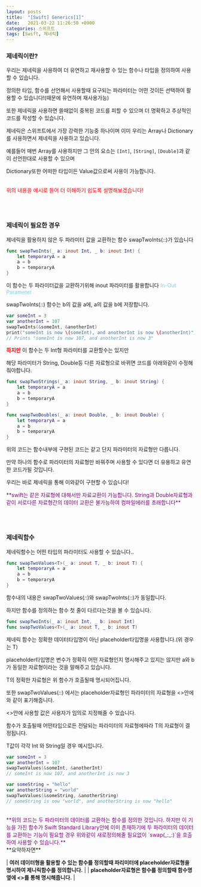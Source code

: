 ```yaml
---
layout: posts
title:  "[Swift] Generics[1]"
date:   2021-03-22 11:26:50 +0900
categories: 스위프트
tags: [Swift, 제네릭]
---
```


### **제네릭이란?**

우리는 제네릭을 사용하여 더 유연하고 재사용할 수 있는 함수나 타입을 정의하여 사용할 수 있습니다. 

정의한 타입, 함수를 선언해서 사용할때 요구되는 파라미터는 어떤 것이든 선택하여 활용할 수 있습니다!(때문에 유연하며 재사용가능)

또한 제네릭을 사용하면 쓸때없이 중복된 코드를 피할 수 있으며 더 명확하고 추상적인 코드를 작성할 수 있습니다.

제네릭은 스위프트에서 가장 강력한 기능중 하나이며 이미 우리는 Array나 Dictionary를 사용하면서 제네릭을 사용하고 있습니다.

예를들어 매번 Array를 사용하지만 그 안의 요소는 `[Int]`, `[String]`, `[Double]`과 같이 선언한대로 사용할 수 있으며 

Dictionary또한 어떠한 타입이든 Value값으로써 사용이 가능합니다.

<br>
<span style="color:red">위의 내용을 예시로 들어 더 이해하기 쉽도록 설명해보겠습니다!</span>


<br><br>
### **제네릭이 필요한 경우**

제네릭을 활용하지 않은 두 파라미터 값을 교환하는 함수 swapTwoInts(_:_:)가 있습니다
```swift
func swapTwoInts(_ a: inout Int, _ b: inout Int) {
    let temporaryA = a
    a = b
    b = temporaryA
}
```
이 함수는 두 파라미터값을 교환하기위해 inout 파라미터를 활용합니다 <span style="color:skyblue">In-Out Parameter</span>

swapTwoInts(_:_:) 함수는 b의 값을 a에, a의 값을 b에 저장합니다. 
```swift
var someInt = 3
var anotherInt = 107
swapTwoInts(&someInt, &anotherInt)
print("someInt is now \(someInt), and anotherInt is now \(anotherInt)")
// Prints "someInt is now 107, and anotherInt is now 3"
```

<span style="color:red">**하지만**</span> 이 함수는 두 Int형 파라미터를 교환할수는 있지만 

해당 파라미터가 String, Double등 다른 자료형으로 바뀌면 코드를 아래와같이 수정해줘야합니다.
```swift
func swapTwoStrings(_ a: inout String, _ b: inout String) {
    let temporaryA = a
    a = b
    b = temporaryA
}

func swapTwoDoubles(_ a: inout Double, _ b: inout Double) {
    let temporaryA = a
    a = b
    b = temporaryA
}
```
위의 코드는 함수내부에 구현된 코드는 같고 단지 파라미터의 자료형만 다릅니다. 

만약 하나의 함수로 파라미터의 자료형만 바꿔주며 사용할 수 있다면 더 유용하고 유연한 코드가될 것입니다.

우리는 바로 제네릭을 통해 이와같이 구현할 수 있습니다!


<span style="color:purple">
**swift는 같은 자료형에 대해서만 자료교환이 가능합니다. 
String과 Double자료형과 같이 서로다른 자료형간의 데이터 교환은 불가능하여 컴파일에러를 초래합니다**
</span>

<br><br>
### **제네릭함수**

제네릭함수는 어떤 타입의 파라미터도 사용할 수 있습니다..
```swift
func swapTwoValues<T>(_ a: inout T, _ b: inout T) {
    let temporaryA = a
    a = b
    b = temporaryA
}
```
함수내의 내용은 swapTwoValues(_:_:)와 swapTwoInts(_:_:)가 동일합니다. 

하지만 함수를 정의하는 함수 첫 줄이 다르다는것을 볼 수 있습니다. 
```swift
func swapTwoInts(_ a: inout Int, _ b: inout Int)
func swapTwoValues<T>(_ a: inout T, _ b: inout T)
```
제네릭 함수는 정확한 데이터타입명이 아닌 placeholder타입명을 사용합니다.(위 경우는 T)

placeholder타입명은 변수가 정확히 어떤 자료형인지 명시해주고 있지는 않지만 a와 b가 동일한 자료형이라는 것을 말해주고 있습니다.

T의 정확한 자료형은 위 함수가 호출될때 명시되어집니다.

또한 swapTwoValues(_:_:) 에서는 placeholder자료형인 파라미터의 자료형을 <>안에 <T>와 같이 표기해줍니다.

<>안에 사용할 값은 사용자가 임의로 지정해줄 수 있습니다.

함수가 호출될때 어떤타입으로든 전달되는 파라미터의 자료형에따라 T의 자료형이 결정됩니다.

T값이 각각 Int 와 String일 경우 예시입니다.
```swift
var someInt = 3
var anotherInt = 107
swapTwoValues(&someInt, &anotherInt)
// someInt is now 107, and anotherInt is now 3

var someString = "hello"
var anotherString = "world"
swapTwoValues(&someString, &anotherString)
// someString is now "world", and anotherString is now "hello"
```

<br>
<span style="color:purple">
**위의 코드는 두 파라미터의 데이터를 교환하는 함수를 정의한 것입니다. 하지만 이 기능을 가진 함수가 Swift Standard Library안에 이미 존재하기에
두 파라미터의 데이터를 교환하는 기능이 필요할 경우 위와같이 새로정의해줄 필요없이 `swap(_:_:)`을 호출하여 사용할 수 있습니다.**
</span>

<br>
**요약하자면**

| **여러 데이터형을 활용할 수 있는 함수를 정의할때 파리미터에 placeholder자료형을 명시하여 제니릭함수를 정의합니다.** |
| **placeholder자료형은 함수를 정의할때 함수명옆에 <>를 통해 명시해줍니다.** |
